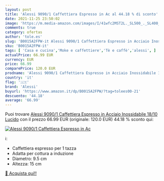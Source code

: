 ```yaml
---
layout: post
title: 'Alessi 9090/1 Caffettiera Espresso in Ac al 44.18 % di sconto'
date: 2021-11-25 23:50:02
image: 'https://m.media-amazon.com/images/I/41wfc2MST2L._SL500_._SL400_.jpg'
comments: true
category: ofertas
author: 'tole.es'
slug: 'B0015A2FPW-it Alessi 9090/1 Caffettiera Espresso in Acciaio Inossidabile...'
sku: 'B0015A2FPW-it'
tags: [ 'Casa e cucina','Moke e caffettiere','Tè e caffè','alessi', ]
actualPrice: 66.99 EUR
currency: EUR
price: 66.99
comparePrice: 120.0 EUR
prodname: 'Alessi 9090/1 Caffettiera Espresso in Acciaio Inossidabile 18/10 Lucido'
country: 'it'
flag: '🇮🇹'
brand: 'Alessi'
buyurl: 'https://www.amazon.it/dp/B0015A2FPW/?tag=tolees00-21'
descuento: '44.18'
average: '66.99'
---
```


Puoi trovare [Alessi 9090/1 Caffettiera Espresso in Acciaio Inossidabile 18/10 Lucido](https://www.amazon.it/dp/B0015A2FPW/?tag=tolees00-21) con il prezzo 66.99 EUR (originale: 120.0 EUR) 44.18 % sconto qui:

[![Alessi 9090/1 Caffettiera Espresso in Ac](https://m.media-amazon.com/images/I/41wfc2MST2L._SL500_._SL400_.jpg)](https://www.amazon.it/dp/B0015A2FPW/?tag=tolees00-21)

ℹ️:

- Caffettiera espresso per 1 tazza
- Adatta per cottura a induzione
- Diametro: 9.5 cm
- Altezza: 15 cm

[🛒 Acquista qui!!](https://www.amazon.it/dp/B0015A2FPW/?tag=tolees00-21)
